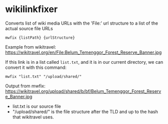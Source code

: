 # wikilinkfixer
Converts list of wiki media URLs with the 'File:' url structure to a list of the actual source file URLs
```console
mwfix {listPath} {urlStructure}
```
Example from wikitravel:
https://wikitravel.org/en/File:Belum_Temenggor_Forest_Reserve_Banner.jpg

If this link is in a list called `list.txt`, and it is in our current directory, we can convert it with this command:
```console
mwfix "list.txt" "/upload/shared/"
```
Output from mwfix: 
https://wikitravel.org/upload/shared/b/bf/Belum_Temenggor_Forest_Reserve_Banner.jpg

* list.txt is our source file
* "/upload/shared/" is the file structure after the TLD and up to the hash that wikitravel uses.